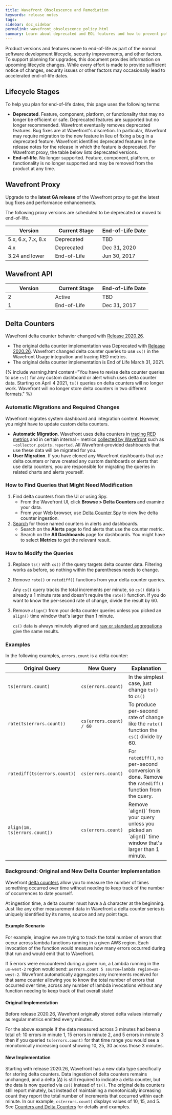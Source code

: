 ```yaml
---
title: Wavefront Obsolescence and Remediation
keywords: release notes
tags:
sidebar: doc_sidebar
permalink: wavefront_obsolescence_policy.html
summary: Learn about deprecated and EOL features and how to prevent potential problems.
---
```

Product versions and features move to end-of-life as part of the normal software development lifecycle, security improvements, and other factors. To support planning for upgrades, this document provides information on upcoming lifecycle changes. While every effort is made to provide sufficient notice of changes, security issues or other factors may occasionally lead to accelerated end-of-life dates.

## Lifecycle Stages

To help you plan for end-of-life dates, this page uses the following terms:

* **Deprecated**. Feature, component, platform, or functionality that may no longer be efficient or safe.  Deprecated features are supported but no longer recommended. Wavefront eventually removes deprecated features. Bug fixes are at Wavefront's discretion. In particular, Wavefront may require migration to the new feature in lieu of fixing a bug in a deprecated feature. Wavefront identifies deprecated features in the release notes for the release in which the feature is deprecated. For Wavefront proxy, the table below lists deprecated versions.
*  **End-of-life**. No longer supported. Feature, component, platform, or functionality is no longer supported and may be removed from the product at any time.


## Wavefront Proxy

Upgrade to the **latest GA release** of the Wavefront proxy to get the latest bug fixes and performance enhancements.

The following proxy versions are scheduled to be deprecated or moved to end-of-life.

<table class="width: 100%;">
<thead>
<tr><th width="33%">Version</th><th width="33%">Current Stage</th><th width="34%">End-of-Life Date</th></tr>
</thead>
<tbody>
<tr>
<td>5.x, 6.x, 7.x, 8.x</td>
<td>Deprecated</td>
<td>TBD</td>
</tr>
<tr>
<td>4.x</td>
<td>Deprecated</td>
<td>Dec 31, 2020</td>
</tr>
<tr>
<td>3.24 and lower</td>
<td>End-of-Life</td>
<td>Jun 30, 2017</td>
</tr>
</tbody>
</table>
<p></p>
<h2>Wavefront API</h2>
<table class="width: 100%;">
<thead>
<tr><th width="33%">Version</th><th width="33%">Current Stage</th><th width="34%">End-of-Life Date</th></tr>
</thead>
<tbody>
<tr>
<td>2</td>
<td>Active</td>
<td>TBD</td>
</tr>
<tr>
<td>1</td>
<td>End-of-Life</td>
<td>Dec 31, 2017</td>
</tr>
</tbody>
</table>


## Delta Counters

Wavefront delta counter behavior changed with [Release 2020.26](2020.26.x_release_notes.html).
* The original delta counter implementation was Deprecated with [Release 2020.26](2020.26.x_release_notes.html). Wavefront changed delta counter queries to use `cs()` in the Wavefront Usage integration and tracing RED metrics.
* The original delta counter implementation is End of Life March 31, 2021.

{% include warning.html content="You have to revise delta counter queries to use `cs()` for any custom dashboard or alert which uses delta counter data. Starting on April 4 2021, `ts()` queries on delta counters will no longer work. Wavefront will no longer store delta counters in two different formats." %}



### Automatic Migrations and Required Changes

Wavefront migrates system dashboard and integration content. However, you might have to update custom delta counters.

* **Automatic Migration**. Wavefront uses delta counters in [tracing RED metrics](trace_data_details.html#red-metrics) and in certain internal `~` metrics [collected by Wavefront](wavefront_monitoring.html#internal-metrics-overview) such as `~collector.points.reported`. All Wavefront-provided dashboards that use these data will be migrated for you.
* **User Migration**. If you have cloned any Wavefront dashboards that use delta counters or have created any custom dashboards or alerts that use delta counters, you are responsible for migrating the queries in related charts and alerts yourself.


### How to Find Queries that Might Need Modification

1. Find delta counters from the UI or using Spy.
    * From the Wavefront UI, click **Browse > Delta Counters** and examine your data.
    * From your Web browser, use [Delta Counter Spy](https://docs.wavefront.com/wavefront_monitoring_spy.html#get-ingested-delta-counters-with-spy) to view live delta counter ingestion.
2. [Search](wavefront_searching.html#search-field) for those named counters in alerts and dashboards.
   * Search on the **Alerts** page to find alerts that use the counter metric.
   * Search on the **All Dashboards** page for dashboards. You might have to select **Metrics** to get the relevant result.

### How to Modify the Queries

1. Replace `ts()` with `cs()` if the query targets delta counter data. Filtering works as before, so nothing within the parentheses needs to change.
2. Remove `rate()` or `ratediff()` functions from your delta counter queries.

   Any `cs()` query tracks the total increments per minute, so `cs()` data is already a 1 minute rate and doesn't require the `rate()` function. If you do want to know the per-second rate of change, divide the result by 60.

3. Remove `align()` from your delta counter queries unless you picked an `align()` time window that's larger than 1 minute.

   `cs()` data is always minutely aligned and [raw or standard aggregations](query_language_aggregate_functions.html#aggregating-when-data-points-do-not-line-up) give the same results.

### Examples

In the following examples, `errors.count` is a delta counter:

<table class="width: 100%;">
<thead>
<tr><th width="30%">Original Query</th><th width="30%">New Query</th><th width="40%">Explanation</th></tr>
</thead>
<tbody>
<tr>
<td><code>ts(errors.count)</code></td>
<td><code>cs(errors.count)</code></td>
<td>In the simplest case, just change <code>ts()</code> to <code>cs()</code></td>
</tr>
<tr>
<td><code>rate(ts(errors.count))</code></td>
<td><code>cs(errors.count) / 60</code></td>
<td>To produce per-second rate of change like the <code>rate()</code> function the <code>cs()</code> divide by 60.</td>
</tr>
<tr>
<td><code>ratediff(ts(errors.count))</code></td>
<td><code>cs(errors.count)</code></td>
<td markdown="span">For <code>ratediff()</code>, no per-second conversion is done. Remove the <code>ratediff()</code> function from the query.</td>
</tr>
<tr>
<td><code>align(1m, ts(errors.count))</code></td>
<td><code>cs(errors.count)</code></td>
<td markdown="span">Remove `align()` from your query unless you picked an `align()` time window that's larger than 1 minute.</td>
</tr>
</tbody>
</table>

<!--- The following example for 67.x and later:
`rawsum(align(1m, rate(ts(errors.count))))` becomes `sum(cs(errors.count)) / 60` - In this case the query can be simplified as raw aggregate functions and `align()` are not necessary. However, `rawsum(align(1m, cs(errors.count))) / 60` would still be a valid query.--->

### Background: Original and New Delta Counter Implementation

Wavefront [delta counters](delta_counters.html) allow you to measure the number of times something occurred over time without needing to keep track of the number of occurrences to date yourself.

At ingestion time, a delta counter must have a ∆ character at the beginning. Just like any other measurement data in Wavefront a delta counter series is uniquely identified by its name, source and any point tags.

#### Example Scenario

For example, imagine we are trying to track the total number of errors that occur across lambda functions running in a given AWS region. Each invocation of the function would measure how many errors occurred during that run and would emit that to Wavefront.

If 5 errors were encountered during a given run, a Lambda running in the `us-west-2` region would send: `∆errors.count 5 source=lambda region=us-west-2`. Wavefront automatically aggregates any increments received for that same counter allowing you to know the total number of errors that occurred over time, across any number of lambda invocations without any function needing to keep track of that overall state!

#### Original Implementation

Before release 2020.26, Wavefront originally stored delta values internally as regular metrics emitted every minutes.

For the above example if the data measured across 3 minutes had been a total of: 10 errors in minute 1, 15 errors in minute 2, and 5 errors in minute 3 then if you queried `ts(errors.count)` for that time range you would see a monotonically increasing count showing 10, 25, 30 across those 3 minutes.

#### New Implementation

Starting with release 2020.26, Wavefront has a new data type specifically for storing delta counters. Data ingestion of delta counters remains unchanged, and a delta (∆) is still required to indicate a delta counter, but the data is now queried via `cs()` instead of `ts()`. The original delta counters still report minutely, but instead of maintaining a monotonically increasing count they report the total number of increments that occurred within each minute. In our example, `cs(errors.count)` displays values of 10, 15, and 5. See [Counters and Delta Counters](delta_counters.html#counters-and-delta-counters-basics) for details and examples.
